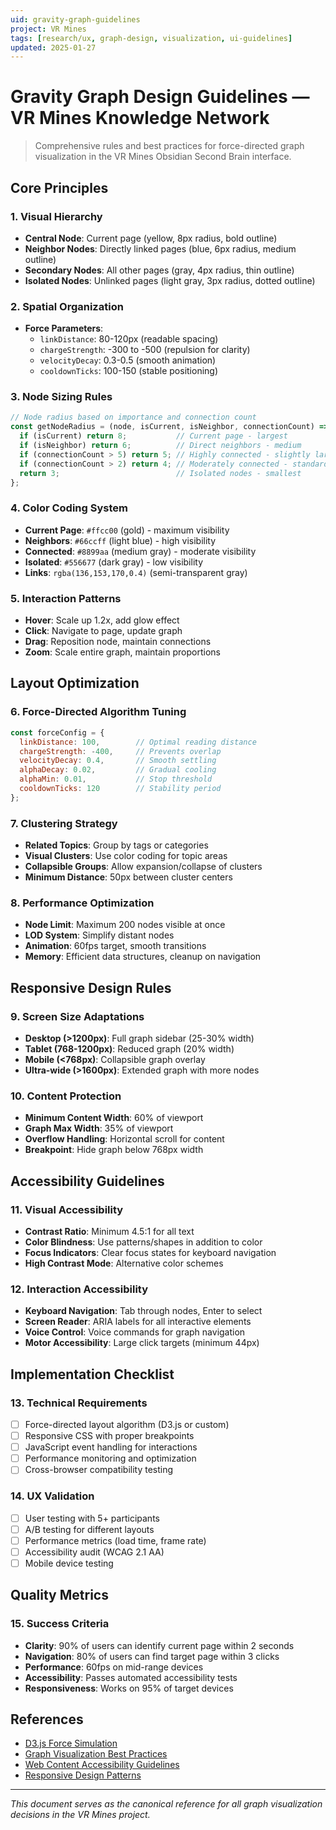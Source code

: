 ```yaml
---
uid: gravity-graph-guidelines
project: VR Mines
tags: [research/ux, graph-design, visualization, ui-guidelines]
updated: 2025-01-27
---
```


# Gravity Graph Design Guidelines — VR Mines Knowledge Network

> Comprehensive rules and best practices for force-directed graph visualization in the VR Mines Obsidian Second Brain interface.

## Core Principles

### 1. Visual Hierarchy
- **Central Node**: Current page (yellow, 8px radius, bold outline)
- **Neighbor Nodes**: Directly linked pages (blue, 6px radius, medium outline)
- **Secondary Nodes**: All other pages (gray, 4px radius, thin outline)
- **Isolated Nodes**: Unlinked pages (light gray, 3px radius, dotted outline)

### 2. Spatial Organization
- **Force Parameters**:
  - `linkDistance`: 80-120px (readable spacing)
  - `chargeStrength`: -300 to -500 (repulsion for clarity)
  - `velocityDecay`: 0.3-0.5 (smooth animation)
  - `cooldownTicks`: 100-150 (stable positioning)

### 3. Node Sizing Rules
```javascript
// Node radius based on importance and connection count
const getNodeRadius = (node, isCurrent, isNeighbor, connectionCount) => {
  if (isCurrent) return 8;           // Current page - largest
  if (isNeighbor) return 6;          // Direct neighbors - medium
  if (connectionCount > 5) return 5; // Highly connected - slightly larger
  if (connectionCount > 2) return 4; // Moderately connected - standard
  return 3;                          // Isolated nodes - smallest
};
```

### 4. Color Coding System
- **Current Page**: `#ffcc00` (gold) - maximum visibility
- **Neighbors**: `#66ccff` (light blue) - high visibility
- **Connected**: `#8899aa` (medium gray) - moderate visibility
- **Isolated**: `#556677` (dark gray) - low visibility
- **Links**: `rgba(136,153,170,0.4)` (semi-transparent gray)

### 5. Interaction Patterns
- **Hover**: Scale up 1.2x, add glow effect
- **Click**: Navigate to page, update graph
- **Drag**: Reposition node, maintain connections
- **Zoom**: Scale entire graph, maintain proportions

## Layout Optimization

### 6. Force-Directed Algorithm Tuning
```javascript
const forceConfig = {
  linkDistance: 100,        // Optimal reading distance
  chargeStrength: -400,     // Prevents overlap
  velocityDecay: 0.4,       // Smooth settling
  alphaDecay: 0.02,         // Gradual cooling
  alphaMin: 0.01,           // Stop threshold
  cooldownTicks: 120        // Stability period
};
```

### 7. Clustering Strategy
- **Related Topics**: Group by tags or categories
- **Visual Clusters**: Use color coding for topic areas
- **Collapsible Groups**: Allow expansion/collapse of clusters
- **Minimum Distance**: 50px between cluster centers

### 8. Performance Optimization
- **Node Limit**: Maximum 200 nodes visible at once
- **LOD System**: Simplify distant nodes
- **Animation**: 60fps target, smooth transitions
- **Memory**: Efficient data structures, cleanup on navigation

## Responsive Design Rules

### 9. Screen Size Adaptations
- **Desktop (>1200px)**: Full graph sidebar (25-30% width)
- **Tablet (768-1200px)**: Reduced graph (20% width)
- **Mobile (<768px)**: Collapsible graph overlay
- **Ultra-wide (>1600px)**: Extended graph with more nodes

### 10. Content Protection
- **Minimum Content Width**: 60% of viewport
- **Graph Max Width**: 35% of viewport
- **Overflow Handling**: Horizontal scroll for content
- **Breakpoint**: Hide graph below 768px width

## Accessibility Guidelines

### 11. Visual Accessibility
- **Contrast Ratio**: Minimum 4.5:1 for all text
- **Color Blindness**: Use patterns/shapes in addition to color
- **Focus Indicators**: Clear focus states for keyboard navigation
- **High Contrast Mode**: Alternative color schemes

### 12. Interaction Accessibility
- **Keyboard Navigation**: Tab through nodes, Enter to select
- **Screen Reader**: ARIA labels for all interactive elements
- **Voice Control**: Voice commands for graph navigation
- **Motor Accessibility**: Large click targets (minimum 44px)

## Implementation Checklist

### 13. Technical Requirements
- [ ] Force-directed layout algorithm (D3.js or custom)
- [ ] Responsive CSS with proper breakpoints
- [ ] JavaScript event handling for interactions
- [ ] Performance monitoring and optimization
- [ ] Cross-browser compatibility testing

### 14. UX Validation
- [ ] User testing with 5+ participants
- [ ] A/B testing for different layouts
- [ ] Performance metrics (load time, frame rate)
- [ ] Accessibility audit (WCAG 2.1 AA)
- [ ] Mobile device testing

## Quality Metrics

### 15. Success Criteria
- **Clarity**: 90% of users can identify current page within 2 seconds
- **Navigation**: 80% of users can find target page within 3 clicks
- **Performance**: 60fps on mid-range devices
- **Accessibility**: Passes automated accessibility tests
- **Responsiveness**: Works on 95% of target devices

## References

- [D3.js Force Simulation](https://observablehq.com/@d3/force-directed-graph)
- [Graph Visualization Best Practices](https://cambridge-intelligence.com/a-guide-to-graph-ux/)
- [Web Content Accessibility Guidelines](https://www.w3.org/WAI/WCAG21/quickref/)
- [Responsive Design Patterns](https://bradfrost.com/blog/web/responsive-design-patterns/)

---

*This document serves as the canonical reference for all graph visualization decisions in the VR Mines project.*
